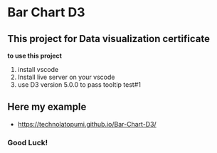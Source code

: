 # Bar Chart D3
## This project for Data visualization certificate

**to use this project**
1. install vscode 
2. Install live server on your vscode
3. use D3 version 5.0.0 <script src="https://d3js.org/d3.v5.min.js"></script> to pass tooltip test#1


## Here my example
- https://technolatopumi.github.io/Bar-Chart-D3/
### Good Luck!
